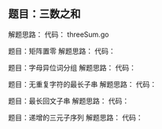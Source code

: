 ## 题目：三数之和
解题思路：
代码：
threeSum.go

题目：矩阵置零
解题思路：
代码：

题目：字母异位词分组
解题思路：
代码：

题目：无重复字符的最长子串
解题思路：
代码：

题目：最长回文子串
解题思路：
代码：

题目：递增的三元子序列
解题思路：
代码：
